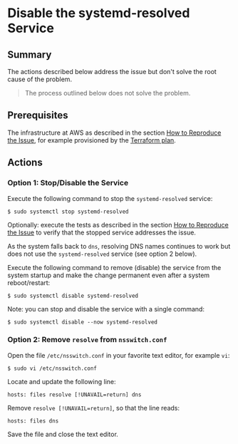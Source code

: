 # Disable the systemd-resolved Service

## Summary

The actions described below address the issue but don't solve the root cause of the problem.

> The process outlined below does not solve the problem.

## Prerequisites

The infrastructure at AWS as described in the section [How to Reproduce the Issue](how-to-reproduce-the-issue.md), for example provisioned by the [Terraform plan](terraform-plan.md).

## Actions

### Option 1: Stop/Disable the Service

Execute the following command to stop the `systemd-resolved` service:

```console
$ sudo systemctl stop systemd-resolved
```

Optionally: execute the tests as described in the section [How to Reproduce the Issue](how-to-reproduce-the-issue.md) to verify that the stopped service addresses the issue.

As the system falls back to `dns`, resolving DNS names continues to work but does not use the `systemd-resolved` service (see option 2 below).

Execute the following command to remove (disable) the service from the system startup and make the change permanent even after a system reboot/restart:

```console
$ sudo systemctl disable systemd-resolved
```

Note: you can stop and disable the service with a single command:

```console
$ sudo systemctl disable --now systemd-resolved
```

### Option 2: Remove `resolve` from `nsswitch.conf`

Open the file `/etc/nsswitch.conf` in your favorite text editor, for example `vi`:

```console
$ sudo vi /etc/nsswitch.conf
```

Locate and update the following line:

```text
hosts: files resolve [!UNAVAIL=return] dns
```

Remove `resolve [!UNAVAIL=return]`, so that the line reads:

```text
hosts: files dns
```

Save the file and close the text editor.
